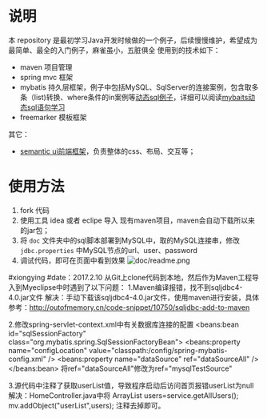 # 说明
本 repository 是最初学习Java开发时候做的一个例子，后续慢慢维护，希望成为最简单、最全的入门例子，麻雀虽小，五脏俱全
使用到的技术如下：

- maven 项目管理
- spring mvc 框架
- mybatis 持久层框架，例子中包括MySQL、SqlServer的连接案例，包含取多条（list)转换、where条件的in案例等[动态sql例子](https://mybatis.github.io/mybatis-3/zh/dynamic-sql.html)，详细可以阅读[mybaits动态sql语句学习](http://limingnihao.iteye.com/blog/782190)
- freemarker 模板框架

其它：
- [semantic ui前端框架](http://www.semantic-ui.com/)，负责整体的css、布局、交互等；

# 使用方法
1. fork 代码
2. 使用工具 idea 或者 eclipe 导入 现有maven项目，maven会自动下载所以来的jar包；
3. 将 `doc` 文件夹中的sql脚本部署到MySQL中，取的MySQL连接串，修改 `jdbc.properties` 中MySQL节点的url、user、password
4. 调试代码，即可在页面中看到效果
![doc/readme.png](doc/readme.png)



#xiongying
#date：2017.2.10
从Git上clone代码到本地，然后作为Maven工程导入到Myeclipse中时遇到了以下问题：
1.Maven编译报错，找不到sqljdbc4-4.0.jar文件
解决：手动下载该sqljdbc4-4.0.jar文件，使用maven进行安装，具体参考：http://outofmemory.cn/code-snippet/10750/sqljdbc-add-to-maven

2.修改spring-servlet-context.xml中有关数据库连接的配置
<beans:bean id="sqlSessionFactory" class="org.mybatis.spring.SqlSessionFactoryBean">
        <beans:property name="configLocation" value="classpath:/config/spring-mybatis-config.xml" />
        <beans:property name="dataSource" ref="dataSourceAll" />
</beans:bean>
将ref="dataSourceAll"修改为ref="mysqlTestSource"

3.源代码中注释了获取userList值，导致程序启动后访问首页报错userList为null
解决：HomeController.java中将 
ArrayList<User> users=service.getAllUsers();
mv.addObject("userList",users);
注释去掉即可。
